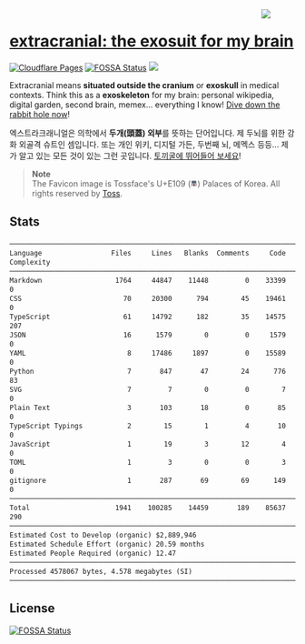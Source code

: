 <img style="vertical-align:middle;" align="right" src="https://user-images.githubusercontent.com/31657298/219600737-bf543738-aeaa-4208-bf78-9e421d211104.png" width="60px">

# [extracranial: the exosuit for my brain](https://cho.sh)

[![Cloudflare Pages](https://img.shields.io/website?down_color=lightgray&down_message=Offline&label=Cloudflare%20Pages&logo=Cloudflare%20Pages&logoColor=white&up_color=%23F38020&up_message=Online&url=https%3A%2F%2Fcho.sh)](https://dash.cloudflare.com/b3fd9c9d6ad1bc778e56659fccb63f7f/pages/view/memex)
[![FOSSA Status](https://app.fossa.com/api/projects/git%2Bgithub.com%2Fanaclumos%2Fextracranial.svg?type=shield)](https://app.fossa.com/projects/git%2Bgithub.com%2Fanaclumos%2Fextracranial?ref=badge_shield)
[![](https://img.shields.io/badge/dynamic/json?color=%23FF4F64&logoColor=white&label=Pageviews&&logo=simple%20analytics&&style=flat&query=pageviews&url=https%3A%2F%2Fsimpleanalytics.com%2Fcho.sh.json%3Fversion%3D5%26fields%3Dpageviews%26timezone%3DAmerica%2FLos_Angeles%26start%3D2020-01-01%26end%3Dyesterday%26info%3Dfalse)](https://simpleanalytics.com/cho.sh)

Extracranial means **situated outside the cranium** or **exoskull** in medical contexts.
Think this as a **exoskeleton** for my brain: personal wikipedia, digital garden, second brain, memex...
everything I know! [Dive down the rabbit hole now](https://cho.sh/random)!

엑스트라크래니얼은 의학에서 **두개(頭蓋) 외부**를 뜻하는 단어입니다.
제 두뇌를 위한 강화 외골격 슈트인 셈입니다.
또는 개인 위키, 디지털 가든, 두번째 뇌, 메멕스 등등... 제가 알고 있는 모든 것이 있는 그런 곳입니다.
[토끼굴에 뛰어들어 보세요](https://cho.sh/random)!

> **Note**<br/>
> The Favicon image is Tossface's U+E109 (<img alt="Emoji of 'Palaces of Korea'" width="12px" src="https://raw.githubusercontent.com/anaclumos/extracranial/main/static/img/favicon.svg"/>) Palaces of Korea. All rights reserved by [Toss](https://toss.im/tossface).

## Stats

```
───────────────────────────────────────────────────────────────────────────────
Language                 Files     Lines   Blanks  Comments     Code Complexity
───────────────────────────────────────────────────────────────────────────────
Markdown                  1764     44847    11448         0    33399          0
CSS                         70     20300      794        45    19461          0
TypeScript                  61     14792      182        35    14575        207
JSON                        16      1579        0         0     1579          0
YAML                         8     17486     1897         0    15589          0
Python                       7       847       47        24      776         83
SVG                          7         7        0         0        7          0
Plain Text                   3       103       18         0       85          0
TypeScript Typings           2        15        1         4       10          0
JavaScript                   1        19        3        12        4          0
TOML                         1         3        0         0        3          0
gitignore                    1       287       69        69      149          0
───────────────────────────────────────────────────────────────────────────────
Total                     1941    100285    14459       189    85637        290
───────────────────────────────────────────────────────────────────────────────
Estimated Cost to Develop (organic) $2,889,946
Estimated Schedule Effort (organic) 20.59 months
Estimated People Required (organic) 12.47
───────────────────────────────────────────────────────────────────────────────
Processed 4578067 bytes, 4.578 megabytes (SI)
───────────────────────────────────────────────────────────────────────────────

```


## License
[![FOSSA Status](https://app.fossa.com/api/projects/git%2Bgithub.com%2Fanaclumos%2Fextracranial.svg?type=large)](https://app.fossa.com/projects/git%2Bgithub.com%2Fanaclumos%2Fextracranial?ref=badge_large)